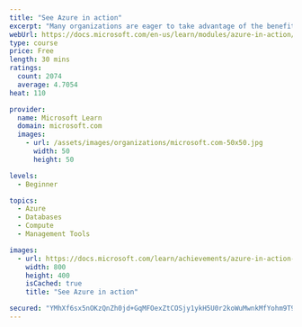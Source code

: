 ```yaml
---
title: "See Azure in action"
excerpt: "Many organizations are eager to take advantage of the benefits of cloud computing by migrating their existing apps and workloads to the cloud from their on-premises datacenters. The competitive advantages of higher efficiency, greater flexibility, lower costs, and better performance are appealing, but getting started can feel intimidating. To help you get started with migration, the demos in this module provide an opportunity to see Azure in action."
webUrl: https://docs.microsoft.com/en-us/learn/modules/azure-in-action/
type: course
price: Free
length: 30 mins
ratings:
  count: 2074
  average: 4.7054
heat: 110

provider:
  name: Microsoft Learn
  domain: microsoft.com
  images:
    - url: /assets/images/organizations/microsoft.com-50x50.jpg
      width: 50
      height: 50

levels:
  - Beginner

topics:
  - Azure
  - Databases
  - Compute
  - Management Tools

images:
  - url: https://docs.microsoft.com/learn/achievements/azure-in-action-social.png
    width: 800
    height: 400
    isCached: true
    title: "See Azure in action"

secured: "YMhXf6sx5nOKzQnZh0jd+GqMFOexZtCOSjy1ykH5U0r2koWuMwnkMfYohm9T9W18F+NvmQJgmRFEpE4k2PTxUZrAD3tQr/sG/OsRSK5yqRYnKPEHLQqGgSPMXvIJI1qyBDrCFk5SeygvPZOJiOM2/xxgMLIvJ7rIWkkkJuUarGpKixaWfXOq5krxzYw3AQiepAj9lR5qgAYRgMURp39dgtdSdvaSgu+Sn212vww1KqhdUVWML6g+Q0oKbj4ZkCwFM7v+fDZFE4v8yBPy3wne+iUB7MoNXaEuegTyPv91oAUSO/ovbm0vEDz4nuZGPvIUnqjFgLOmsCoCatopxMiYN61KNMRlhN4W8nP9KwHCIvcYslhhLd3n1t66Y9X6/UzbpKlLcp6luNQzl7S31PkVrYaWHnB0kJVaMLRkXCKhQzU=;mJN0G3y8Pdocwehq3ANMEg=="
---
```


